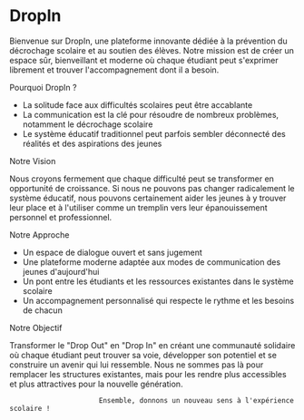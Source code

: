 
# DropIn

Bienvenue sur DropIn, une plateforme innovante dédiée à la prévention du décrochage scolaire et au soutien des élèves. Notre mission est de créer un espace sûr, bienveillant et moderne où chaque étudiant peut s'exprimer librement et trouver l'accompagnement dont il a besoin.

Pourquoi DropIn ?

- La solitude face aux difficultés scolaires peut être accablante
- La communication est la clé pour résoudre de nombreux problèmes, notamment le décrochage scolaire
- Le système éducatif traditionnel peut parfois sembler déconnecté des réalités et des aspirations des jeunes

Notre Vision

Nous croyons fermement que chaque difficulté peut se transformer en opportunité de croissance. Si nous ne pouvons pas changer radicalement le système éducatif, nous pouvons certainement aider les jeunes à y trouver leur place et à l'utiliser comme un tremplin vers leur épanouissement personnel et professionnel.

Notre Approche

- Un espace de dialogue ouvert et sans jugement
- Une plateforme moderne adaptée aux modes de communication des jeunes d'aujourd'hui
- Un pont entre les étudiants et les ressources existantes dans le système scolaire
- Un accompagnement personnalisé qui respecte le rythme et les besoins de chacun

Notre Objectif

Transformer le "Drop Out" en "Drop In" en créant une communauté solidaire où chaque étudiant peut trouver sa voie, développer son potentiel et se construire un avenir qui lui ressemble. Nous ne sommes pas là pour remplacer les structures existantes, mais pour les rendre plus accessibles et plus attractives pour la nouvelle génération.

                          Ensemble, donnons un nouveau sens à l'expérience scolaire !
